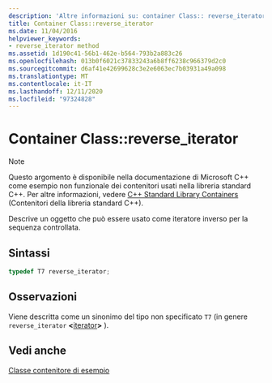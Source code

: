 ```yaml
---
description: 'Altre informazioni su: container Class:: reverse_iterator'
title: Container Class::reverse_iterator
ms.date: 11/04/2016
helpviewer_keywords:
- reverse_iterator method
ms.assetid: 1d190c41-56b1-462e-b564-793b2a883c26
ms.openlocfilehash: 013b0f6021c37833243a6b8ff6238c966379d2c0
ms.sourcegitcommit: d6af41e42699628c3e2e6063ec7b03931a49a098
ms.translationtype: MT
ms.contentlocale: it-IT
ms.lasthandoff: 12/11/2020
ms.locfileid: "97324828"
---
```

# <a name="container-classreverse_iterator"></a>Container Class::reverse_iterator

> [!NOTE]
> Questo argomento è disponibile nella documentazione di Microsoft C++ come esempio non funzionale dei contenitori usati nella libreria standard C++. Per altre informazioni, vedere [C++ Standard Library Containers](../standard-library/stl-containers.md) (Contenitori della libreria standard C++).

Descrive un oggetto che può essere usato come iteratore inverso per la sequenza controllata.

## <a name="syntax"></a>Sintassi

```cpp
typedef T7 reverse_iterator;
```

## <a name="remarks"></a>Osservazioni

Viene descritta come un sinonimo del tipo non specificato `T7` (in genere `reverse_iterator` **\<**[iterator](../standard-library/container-class-iterator.md)**>** ).

## <a name="see-also"></a>Vedi anche

[Classe contenitore di esempio](../standard-library/sample-container-class.md)
